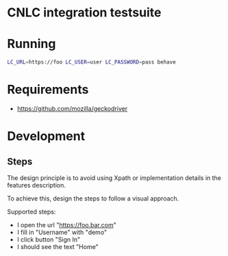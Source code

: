 
# CNLC integration testsuite

# Running

```bash
LC_URL=https://foo LC_USER=user LC_PASSWORD=pass behave
```

# Requirements

* https://github.com/mozilla/geckodriver

# Development

## Steps

The design principle is to avoid using Xpath or implementation details in the features description.

To achieve this, design the steps to follow a visual approach.

Supported steps:

* I open the url "https://foo.bar.com"
* I fill in "Username" with "demo"
* I click button "Sign In"
* I should see the text "Home"

